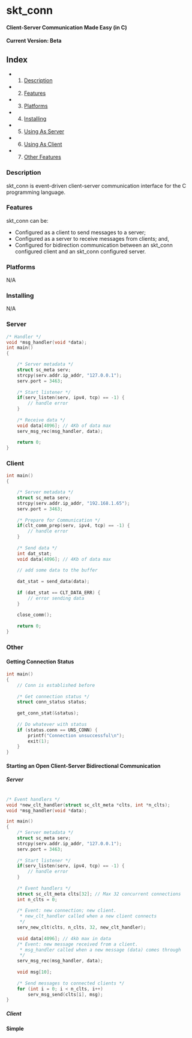 # skt_conn
#### Client-Server Communication Made Easy (in C)

**Current Version: Beta**

## Index

* 1. [Description](https://github.com/BryanMorfe/skt_conn/blob/master/README.md#description)
* 2. [Features](https://github.com/BryanMorfe/skt_conn/blob/master/README.md#features)
* 3. [Platforms](https://github.com/BryanMorfe/skt_conn/blob/master/README.md#platforms)
* 4. [Installing](https://github.com/BryanMorfe/skt_conn/blob/master/README.md#installing)
* 5. [Using As Server](https://github.com/BryanMorfe/skt_conn/blob/master/README.md#server)
* 6. [Using As Client](https://github.com/BryanMorfe/skt_conn/blob/master/README.md#client)
* 7. [Other Features](https://github.com/BryanMorfe/skt_conn/blob/master/README.md#other)

### Description
skt_conn is event-driven client-server communication interface for the C programming language.

### Features
skt_conn can be:
* Configured as a client to send messages to a server;
* Configured as a server to receive messages from clients; and,
* Configured for bidirection communication between an skt_conn configured client and an skt_conn configured server.

### Platforms
N/A

### Installing
N/A

### Server
```C
/* Handler */
void *msg_handler(void *data);
int main()
{

    /* Server metadata */
    struct sc_meta serv;
    strcpy(serv.addr.ip_addr, "127.0.0.1");
    serv.port = 3463;
  
    /* Start listener */
    if(serv_listen(serv, ipv4, tcp) == -1) {
        // handle error
    }
  
    /* Receive data */
    void data[4096]; // 4Kb of data max
    serv_msg_rec(msg_handler, data);
  
    return 0;
}
```

### Client

```C
int main()
{

    /* Server metadata */
    struct sc_meta serv;
    strcpy(serv.addr.ip_addr, "192.168.1.65");
    serv.port = 3463;
  
    /* Prepare for Communication */
    if(clt_comm_prep(serv, ipv4, tcp) == -1) {
        // handle error
    }
  
    /* Send data */
    int dat_stat;
    void data[4096]; // 4Kb of data max
  
    // add some data to the buffer
  
    dat_stat = send_data(data);
  
    if (dat_stat == CLT_DATA_ERR) {
        // error sending data
    }
  
    close_comm();
  
    return 0;
}
```

### Other
#### Getting Connection Status

```C
int main()
{
    // Conn is established before
  
    /* Get connection status */
    struct conn_status status;
  
    get_conn_stat(&status);
  
    // Do whatever with status
    if (status.conn == UNS_CONN) {
        printf("Connection unsuccessful\n");
        exit(1);  
    }
}
```

#### Starting an Open Client-Server Bidirectional Communication

##### Server


```C

/* Event handlers */
void *new_clt_handler(struct sc_clt_meta *clts, int *n_clts);
void *msg_handler(void *data);

int main()
{
    /* Server metadata */
    struct sc_meta serv;
    strcpy(serv.addr.ip_addr, "127.0.0.1");
    serv.port = 3463;
  
    /* Start listener */
    if(serv_listen(serv, ipv4, tcp) == -1) {
        // handle error
    }
    
    /* Event handlers */
    struct sc_clt_meta clts[32]; // Max 32 concurrent connections
    int n_clts = 0;
    
    /* Event: new connection; new client. 
     * new_clt_handler called when a new client connects 
     */
    serv_new_clt(clts, n_clts, 32, new_clt_handler);
    
    void data[4096]; // 4kb max in data
    /* Event: new message received from a client. 
     * msg_handler called when a new message (data) comes through 
     */
    serv_msg_rec(msg_handler, data);
    
    void msg[10];
    
    /* Send messages to connected clients */
    for (int i = 0; i < n_clts, i++)
        serv_msg_send(clts[i], msg);
}
```

##### Client


#### Simple 
